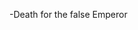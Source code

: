 -Death for the false Emperor
<!---
Azazebabel/Azazebabel is a ✨ special ✨ repository because its `README.md` (this file) appears on your GitHub profile.
You can click the Preview link to take a look at your changes.
--->
